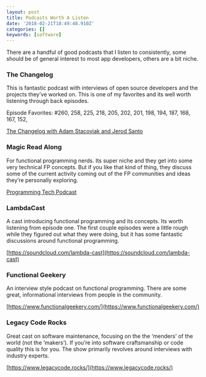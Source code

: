 ```yaml
---
layout: post
title: Podcasts Worth A Listen
date: '2018-02-21T18:49:48.910Z'
categories: []
keywords: [software]
---
```


There are a handful of good podcasts that I listen to consistently, some should be of general interest to most app developers, others are a bit niche.

### The Changelog

This is fantastic podcast with interviews of open source developers and the projects they’ve worked on. This is one of my favorites and its well worth listening through back episodes.

Episode Favorites: #260, 258, 225, 218, 205, 202, 201, 198, 194, 187, 168, 167, 152,

[The Changelog with Adam Stacoviak and Jerod Santo](https://changelog.com/podcast)

### Magic Read Along

For functional programming nerds. Its super niche and they get into some very technical FP concepts. But if you like that kind of thing, they discuss some of the current activity coming out of the FP communities and ideas they’re personally exploring.

[Programming Tech Podcast](http://www.magicreadalong.com/)

### LambdaCast

A cast introducing functional programming and its concepts. Its worth listening from episode one. The first couple episodes were a little rough while they figured out what they were doing, but it has some fantastic discussions around functional programming.

[https://soundcloud.com/lambda-cast](https://soundcloud.com/lambda-cast)

### Functional Geekery

An interview style podcast on functional programming. There are some great, informational interviews from people in the community.

[https://www.functionalgeekery.com/](https://www.functionalgeekery.com/)

### Legacy Code Rocks

Great cast on software maintenance, focusing on the the ‘menders’ of the world (not the ‘makers’). If you’re into software craftsmanship or code quality this is for you. The show primarily revolves around interviews with industry experts.

[https://www.legacycode.rocks/](https://www.legacycode.rocks/)
